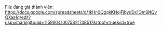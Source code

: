 File đáng giá thành viên: https://docs.google.com/spreadsheets/d/1kHn0QgqkKHojFibydDx1Om6NQvQXaa1q/edit?usp=sharing&ouid=115900410075321748517&rtpof=true&sd=true
